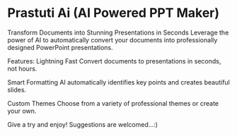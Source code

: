 # Prastuti Ai (AI Powered PPT Maker)
Transform Documents into Stunning Presentations in Seconds
Leverage the power of AI to automatically convert your documents into professionally designed PowerPoint presentations.

Features:
Lightning Fast
Convert documents to presentations in seconds, not hours.

Smart Formatting
AI automatically identifies key points and creates beautiful slides.

Custom Themes
Choose from a variety of professional themes or create your own.

Give a try and enjoy! 
Suggestions are welcomed...:)
